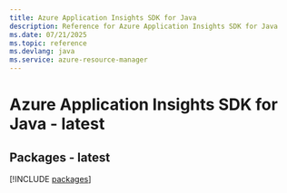 ```yaml
---
title: Azure Application Insights SDK for Java
description: Reference for Azure Application Insights SDK for Java
ms.date: 07/21/2025
ms.topic: reference
ms.devlang: java
ms.service: azure-resource-manager
---
```

# Azure Application Insights SDK for Java - latest
## Packages - latest
[!INCLUDE [packages](application-insights-index.md)]
